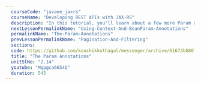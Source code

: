 ```yaml
---
  courseCode: "javaee_jaxrs"
  courseName: "Developing REST APIs with JAX-RS"
  description: "In this tutorial, you'll learn about a few more Param annotations that inject request values into resource methods."
  nextLessonPermalinkName: "Using-Context-And-BeanParam-Annotations"
  permalinkName: "The-Param-Annotations"
  prevLessonPermalinkName: "Pagination-And-Filtering"
  sections: 
  code: https://github.com/koushikkothagal/messenger/archive/61673b6807baf891d9b414641cce7378259ee88c.zip
  title: "The Param Annotations"
  unitSlNo: "2.14"
  youtube: "Mqpgca6654Q"
  duration: 545
---
```

